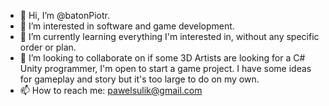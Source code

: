 - 👋 Hi, I’m @batonPiotr.
- 👀 I’m interested in software and game development.
- 🌱 I’m currently learning everything I'm interested in, without any specific order or plan.
- 💞️ I’m looking to collaborate on if some 3D Artists are looking for a C# Unity programmer, I'm open to start a game project. I have some ideas for gameplay and story but it's too large to do on my own.
- 📫 How to reach me: pawelsulik@gmail.com

<!---
batonPiotr/batonPiotr is a ✨ special ✨ repository because its `README.md` (this file) appears on your GitHub profile.
You can click the Preview link to take a look at your changes.
--->
